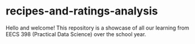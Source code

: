 # recipes-and-ratings-analysis

Hello and welcome! This repository is a showcase of all our learning from EECS 398 (Practical Data Science) over the school year.
